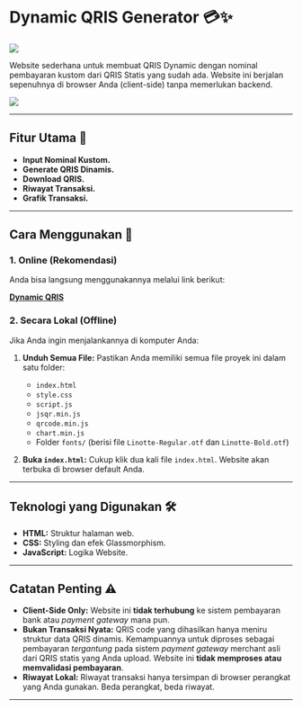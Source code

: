 # Dynamic QRIS Generator 💳✨

<img src="https://i.imgur.com/sZPkN5o.png">

Website sederhana untuk membuat QRIS Dynamic dengan nominal pembayaran kustom dari QRIS Statis yang sudah ada. Website ini berjalan sepenuhnya di browser Anda (client-side) tanpa memerlukan backend.

<img src="https://i.imgur.com/nNBWzNJ.jpeg">

---

## Fitur Utama 🌟

* **Input Nominal Kustom.**
* **Generate QRIS Dinamis.**
* **Download QRIS.**
* **Riwayat Transaksi.**
* **Grafik Transaksi.**

---

## Cara Menggunakan 🚀

### 1. Online (Rekomendasi)

Anda bisa langsung menggunakannya melalui link berikut:

**[Dynamic QRIS](https://dynamic-qris-ten.vercel.app/)**

### 2. Secara Lokal (Offline)

Jika Anda ingin menjalankannya di komputer Anda:

1.  **Unduh Semua File:** Pastikan Anda memiliki semua file proyek ini dalam satu folder:
    * `index.html`
    * `style.css`
    * `script.js`
    * `jsqr.min.js`
    * `qrcode.min.js`
    * `chart.min.js`
    * Folder `fonts/` (berisi file `Linotte-Regular.otf` dan `Linotte-Bold.otf`)

2.  **Buka `index.html`:** Cukup klik dua kali file `index.html`. Website akan terbuka di browser default Anda.

---

## Teknologi yang Digunakan 🛠️

* **HTML:** Struktur halaman web.
* **CSS:** Styling dan efek Glassmorphism.
* **JavaScript:** Logika Website.

---

## Catatan Penting ⚠️

* **Client-Side Only:** Website ini **tidak terhubung** ke sistem pembayaran bank atau *payment gateway* mana pun.
* **Bukan Transaksi Nyata:** QRIS code yang dihasilkan hanya meniru struktur data QRIS dinamis. Kemampuannya untuk diproses sebagai pembayaran *tergantung* pada sistem *payment gateway* merchant asli dari QRIS statis yang Anda upload. Website ini **tidak memproses atau memvalidasi pembayaran**.
* **Riwayat Lokal:** Riwayat transaksi hanya tersimpan di browser perangkat yang Anda gunakan. Beda perangkat, beda riwayat.

---
